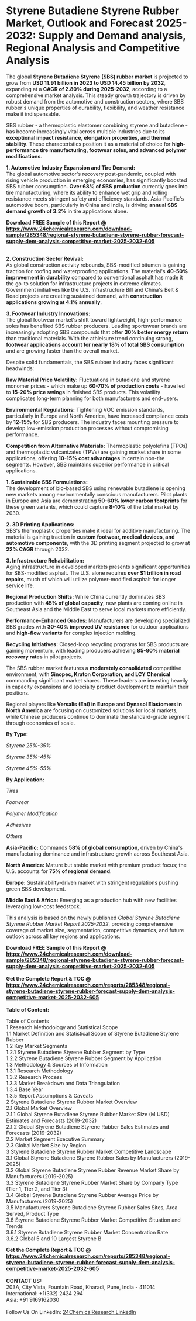 <h1>Styrene Butadiene Styrene Rubber Market, Outlook and Forecast 2025-2032: Supply and Demand analysis, Regional Analysis and Competitive Analysis</h1><p>The global <strong>Styrene Butadiene Styrene (SBS) rubber market</strong> is projected to grow from <strong>USD 11.91 billion in 2023 to USD 14.45 billion by 2032</strong>, expanding at a <strong>CAGR of 2.80% during 2025-2032</strong>, according to a comprehensive market analysis. This steady growth trajectory is driven by robust demand from the automotive and construction sectors, where SBS rubber's unique properties of durability, flexibility, and weather resistance make it indispensable.</p><p>SBS rubber - a thermoplastic elastomer combining styrene and butadiene - has become increasingly vital across multiple industries due to its <strong>exceptional impact resistance, elongation properties, and thermal stability</strong>. These characteristics position it as a material of choice for <strong>high-performance tire manufacturing, footwear soles, and advanced polymer modifications</strong>.</p><p><strong>1. Automotive Industry Expansion and Tire Demand:</strong><br>
The global automotive sector's recovery post-pandemic, coupled with rising vehicle production in emerging economies, has significantly boosted SBS rubber consumption. <strong>Over 68% of SBS production</strong> currently goes into tire manufacturing, where its ability to enhance wet grip and rolling resistance meets stringent safety and efficiency standards. Asia-Pacific's automotive boom, particularly in China and India, is driving <strong>annual SBS demand growth of 3.2%</strong> in tire applications alone.</p><div><b>Download FREE Sample of this Report @ 
            <a href="https://www.24chemicalresearch.com/download-sample/285348/regional-styrene-butadiene-styrene-rubber-forecast-supply-dem-analysis-competitive-market-2025-2032-605">
            https://www.24chemicalresearch.com/download-sample/285348/regional-styrene-butadiene-styrene-rubber-forecast-supply-dem-analysis-competitive-market-2025-2032-605</a></b></div><br><p><strong>2. Construction Sector Revival:</strong><br>
As global construction activity rebounds, SBS-modified bitumen is gaining traction for roofing and waterproofing applications. The material's <strong>40-50% improvement in durability</strong> compared to conventional asphalt has made it the go-to solution for infrastructure projects in extreme climates. Government initiatives like the U.S. Infrastructure Bill and China's Belt &amp; Road projects are creating sustained demand, with <strong>construction applications growing at 4.1% annually</strong>.</p><p><strong>3. Footwear Industry Innovations:</strong><br>
The global footwear market's shift toward lightweight, high-performance soles has benefited SBS rubber producers. Leading sportswear brands are increasingly adopting SBS compounds that offer <strong>30% better energy return</strong> than traditional materials. With the athleisure trend continuing strong, <strong>footwear applications account for nearly 18% of total SBS consumption</strong> and are growing faster than the overall market.</p><p>Despite solid fundamentals, the SBS rubber industry faces significant headwinds:</p><p><strong>Raw Material Price Volatility:</strong> Fluctuations in butadiene and styrene monomer prices - which make up <strong>60-70% of production costs</strong> - have led to <strong>15-20% price swings</strong> in finished SBS products. This volatility complicates long-term planning for both manufacturers and end-users.</p><p><strong>Environmental Regulations:</strong> Tightening VOC emission standards, particularly in Europe and North America, have increased compliance costs by <strong>12-15%</strong> for SBS producers. The industry faces mounting pressure to develop low-emission production processes without compromising performance.</p><p><strong>Competition from Alternative Materials:</strong> Thermoplastic polyolefins (TPOs) and thermoplastic vulcanizates (TPVs) are gaining market share in some applications, offering <strong>10-15% cost advantages</strong> in certain non-tire segments. However, SBS maintains superior performance in critical applications.</p><p><strong>1. Sustainable SBS Formulations:</strong><br>
The development of bio-based SBS using renewable butadiene is opening new markets among environmentally conscious manufacturers. Pilot plants in Europe and Asia are demonstrating <strong>50-60% lower carbon footprints</strong> for these green variants, which could capture <strong>8-10%</strong> of the total market by 2030.</p><p><strong>2. 3D Printing Applications:</strong><br>
SBS's thermoplastic properties make it ideal for additive manufacturing. The material is gaining traction in <strong>custom footwear, medical devices, and automotive components</strong>, with the 3D printing segment projected to grow at <strong>22% CAGR</strong> through 2032.</p><p><strong>3. Infrastructure Rehabilitation:</strong><br>
Aging infrastructure in developed markets presents significant opportunities for SBS-modified asphalt. The U.S. alone requires <strong>over $1 trillion in road repairs</strong>, much of which will utilize polymer-modified asphalt for longer service life.</p><p><strong>Regional Production Shifts:</strong> While China currently dominates SBS production with <strong>45% of global capacity</strong>, new plants are coming online in Southeast Asia and the Middle East to serve local markets more efficiently.</p><p><strong>Performance-Enhanced Grades:</strong> Manufacturers are developing specialized SBS grades with <strong>30-40% improved UV resistance</strong> for outdoor applications and <strong>high-flow variants</strong> for complex injection molding.</p><p><strong>Recycling Initiatives:</strong> Closed-loop recycling programs for SBS products are gaining momentum, with leading producers achieving <strong>85-90% material recovery rates</strong> in pilot projects.</p><p>The SBS rubber market features a <strong>moderately consolidated</strong> competitive environment, with <strong>Sinopec, Kraton Corporation, and LCY Chemical</strong> commanding significant market shares. These leaders are investing heavily in capacity expansions and specialty product development to maintain their positions.</p><p>Regional players like <strong>Versalis (Eni) in Europe</strong> and <strong>Dynasol Elastomers in North America</strong> are focusing on customized solutions for local markets, while Chinese producers continue to dominate the standard-grade segment through economies of scale.</p><p><strong>By Type:</strong></p><p><em>Styrene 25%-35%</em></p><p><em>Styrene 35%-45%</em></p><p><em>Styrene 45%-55%</em></p><p><strong>By Application:</strong></p><p><em>Tires</em></p><p><em>Footwear</em></p><p><em>Polymer Modification</em></p><p><em>Adhesives</em></p><p><em>Others</em></p><p><strong>Asia-Pacific:</strong> Commands <strong>58% of global consumption</strong>, driven by China's manufacturing dominance and infrastructure growth across Southeast Asia.</p><p><strong>North America:</strong> Mature but stable market with premium product focus; the U.S. accounts for <strong>75% of regional demand</strong>.</p><p><strong>Europe:</strong> Sustainability-driven market with stringent regulations pushing green SBS development.</p><p><strong>Middle East &amp; Africa:</strong> Emerging as a production hub with new facilities leveraging low-cost feedstock.</p><p>This analysis is based on the newly published <em>Global Styrene Butadiene Styrene Rubber Market Report 2025-2032</em>, providing comprehensive coverage of market size, segmentation, competitive dynamics, and future outlook across all key regions and applications.</p><div><b>Download FREE Sample of this Report @ 
            <a href="https://www.24chemicalresearch.com/download-sample/285348/regional-styrene-butadiene-styrene-rubber-forecast-supply-dem-analysis-competitive-market-2025-2032-605">
            https://www.24chemicalresearch.com/download-sample/285348/regional-styrene-butadiene-styrene-rubber-forecast-supply-dem-analysis-competitive-market-2025-2032-605</a></b></div><br><div><b>Get the Complete Report & TOC @ 
            <a href="https://www.24chemicalresearch.com/reports/285348/regional-styrene-butadiene-styrene-rubber-forecast-supply-dem-analysis-competitive-market-2025-2032-605">
            https://www.24chemicalresearch.com/reports/285348/regional-styrene-butadiene-styrene-rubber-forecast-supply-dem-analysis-competitive-market-2025-2032-605</a></b></div><br>
            <b>Table of Content:</b><p>Table of Contents<br />
1 Research Methodology and Statistical Scope<br />
1.1 Market Definition and Statistical Scope of Styrene Butadiene Styrene Rubber<br />
1.2 Key Market Segments<br />
1.2.1 Styrene Butadiene Styrene Rubber Segment by Type<br />
1.2.2 Styrene Butadiene Styrene Rubber Segment by Application<br />
1.3 Methodology & Sources of Information<br />
1.3.1 Research Methodology<br />
1.3.2 Research Process<br />
1.3.3 Market Breakdown and Data Triangulation<br />
1.3.4 Base Year<br />
1.3.5 Report Assumptions & Caveats<br />
2 Styrene Butadiene Styrene Rubber Market Overview<br />
2.1 Global Market Overview<br />
2.1.1 Global Styrene Butadiene Styrene Rubber Market Size (M USD) Estimates and Forecasts (2019-2032)<br />
2.1.2 Global Styrene Butadiene Styrene Rubber Sales Estimates and Forecasts (2019-2032)<br />
2.2 Market Segment Executive Summary<br />
2.3 Global Market Size by Region<br />
3 Styrene Butadiene Styrene Rubber Market Competitive Landscape<br />
3.1 Global Styrene Butadiene Styrene Rubber Sales by Manufacturers (2019-2025)<br />
3.2 Global Styrene Butadiene Styrene Rubber Revenue Market Share by Manufacturers (2019-2025)<br />
3.3 Styrene Butadiene Styrene Rubber Market Share by Company Type (Tier 1, Tier 2, and Tier 3)<br />
3.4 Global Styrene Butadiene Styrene Rubber Average Price by Manufacturers (2019-2025)<br />
3.5 Manufacturers Styrene Butadiene Styrene Rubber Sales Sites, Area Served, Product Type<br />
3.6 Styrene Butadiene Styrene Rubber Market Competitive Situation and Trends<br />
3.6.1 Styrene Butadiene Styrene Rubber Market Concentration Rate<br />
3.6.2 Global 5 and 10 Largest Styrene B</p><div><b>Get the Complete Report & TOC @ 
            <a href="https://www.24chemicalresearch.com/reports/285348/regional-styrene-butadiene-styrene-rubber-forecast-supply-dem-analysis-competitive-market-2025-2032-605">
            https://www.24chemicalresearch.com/reports/285348/regional-styrene-butadiene-styrene-rubber-forecast-supply-dem-analysis-competitive-market-2025-2032-605</a></b></div><br><b>CONTACT US:</b><br>
            203A, City Vista, Fountain Road, Kharadi, Pune, India - 411014<br>
            International: +1(332) 2424 294<br>
            Asia: +91 9169162030 <br><br>
            Follow Us On LinkedIn: <a href="https://www.linkedin.com/company/24chemicalresearch/">24ChemicalResearch LinkedIn</a>